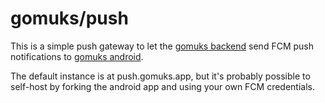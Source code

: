 # gomuks/push
This is a simple push gateway to let the [gomuks backend](https://github.com/tulir/gomuks)
send FCM push notifications to [gomuks android](https://github.com/gomuks/android).

The default instance is at push.gomuks.app, but it's probably possible to self-host by forking
the android app and using your own FCM credentials.
